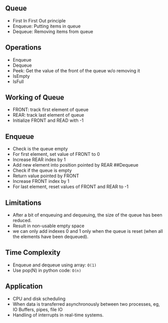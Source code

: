 ## Queue
- First In First Out principle
- Enqueue: Putting items in queue
- Dequeue: Removing items from queue

## Operations
- Enqueue
- Dequeue
- Peek: Get the value of the front of the queue w/o removing it
- IsEmpty
- IsFull

## Working of Queue
- FRONT: track first element of queue
- REAR: track last element of queue
- Initialize FRONT and READ with -1

## Enqueue
- Check is the queue empty
- For first element, set value of FRONT to 0
- Increase REAR index by 1
- Add new element into position pointed by REAR
##Dequeue
- Check if the queue is empty
- Return value pointed by FRONT
- Increase FRONT index by 1
- For last element, reset values of FRONT and REAR to -1

## Limitations
- After a bit of enqueuing and dequeuing, the size of the queue has been reduced.
- Result in non-usable empty space
- we can only add indexes 0 and 1 only when the queue is reset (when all the elements have been dequeued).
## Time Complexity
- Enqueue and dequeue using array: `O(1)`
- Use pop(N) in python code: `O(n)`
## Application
- CPU and disk scheduling
- When data is transferred asynchronously between two processes, eg,  IO Buffers, pipes, file IO
- Handling of interrupts in real-time systems.


